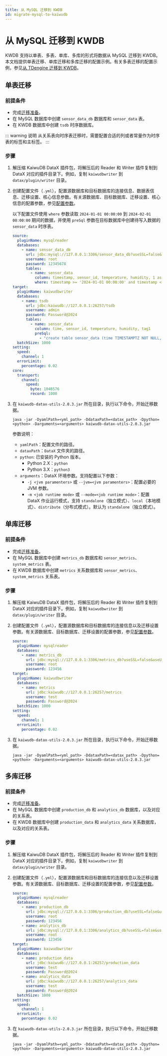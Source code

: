 ```yaml
---
title: 从 MySQL 迁移到 KWDB
id: migrate-mysql-to-kaiwudb
---
```

# 从 MySQL 迁移到 KWDB

KWDB 支持以单表、多表、单库、多库的形式将数据从 MySQL 迁移到 KWDB。本文档提供单表迁移、单库迁移和多库迁移的配置示例。有关多表迁移的配置示例，参见[从 TDengine 迁移到 KWDB](./migrate-tdengine-to-kaiwudb.md)。

## 单表迁移

### 前提条件

- 完成[迁移准备](../before-migration.md)。
- 在 MySQL 数据库中创建 `sensor_data_db` 数据库和 `sensor_data` 表。
- 在 KWDB 数据库中创建 `tsdb` 时序数据库。

::: warning 说明
从关系表向时序表迁移时，需要配置合适的列或者常量作为时序表的标签和主标签。
:::

### 步骤

1. 解压缩 KaiwuDB DataX 插件包，将解压后的 Reader 和 Writer 插件复制到 DataX 对应的插件目录下。例如，复制 `kaiwudbwriter` 到 `datax/plugin/writer` 目录。
2. 创建配置文件（`.yml`），配置源数据库和目标数据库的连接信息、数据表信息、迁移设置、核心信息参数。有关源数据库、目标数据库、迁移设置、核心信息的配置参数，参见[配置参数](../config-params.md)。

    以下配置文件使用 `where` 参数读取 `2024-01-01 00:00:00` 到 `2024-02-01 00:00:00` 期间的数据，并使用 `preSql` 参数在目标数据库中创建待写入数据的 `sensor_data` 时序表。

    ```yaml ts{11,22-23}
    source:
      pluginName: mysqlreader
      databases:
        - name: sensor_data_db
          url: jdbc:mysql://127.0.0.1:3306/sensor_data_db?useSSL=false&useUnicode=true&characterEncoding=utf8
          username: root
          password: 12345678
          tables:
            - name: sensor_data
              column: timestamp, sensor_id, temperature, humidity, 1 as tag1
              where: timestamp >= '2024-01-01 00:00:00' and timestamp <= '2024-02-01 00:00:00'
    target:
      pluginName: kaiwudbwriter
      databases:
        - name: tsdb
          url: jdbc:kaiwudb://127.0.0.1:26257/tsdb
          username: admin
          password: Password@2024
          tables:
            - name: sensor_data
              column: time, sensor_id, temperature, humidity, tag1
              preSql:
                - "create table sensor_data (time TIMESTAMPTZ NOT NULL, sensor_id INT, temperature FLOAT, humidity FLOAT) tags (tag1 int not null) primary tags (tag1))"
      batchSize: 1000
    setting:
      speed:
        channel: 1
      errorLimit:
        percentage: 0.02
    core:
      transport:
        channel:
          speed:
            byte: 1048576
            record: 1000
    ```

3. 在 `kaiwudb-datax-utils-2.0.3.jar` 所在目录，执行以下命令，开始迁移数据。

    ```shell
    java -jar -DyamlPath=<yml_path> -DdataxPath=<datax_path> -Dpython=<python> -Darguments=<arguments> kaiwudb-datax-utils-2.0.3.jar
    ```

    参数说明：
    - `yamlPath`：配置文件的路径。
    - `dataxPath`：`DataX` 文件夹的路径。
    - `python`: 已安装的 Python 版本。
      - Python 2.X：`python`
      - Python 3.X：`python3`
    - `arguments`：DataX 环境参数。支持配置以下参数：
      - `-j <jvm paramenters>` 或 `--jvm=<jvm paramenters>`：配置必要的 JVM 参数。
      - `-m <job runtime mode>` 或 `--mode=<job runtime mode>`：配置 DataX 作业运行模式，支持 `standalone`（独立模式）、`local`（本地模式）、`distribute`（分布式模式）。默认为 `standalone`（独立模式）。

## 单库迁移

### 前提条件

- 完成[迁移准备](../before-migration.md)。
- 在 MySQL 数据库中创建 `metrics_db` 数据库和 `sensor_metrics`、`system_metrics` 表。
- 在 KWDB 数据库中创建 `metrics` 关系数据库和 `sensor_metrics`、`system_metrics` 关系表。

### 步骤

1. 解压缩 KaiwuDB DataX 插件包，将解压后的 Reader 和 Writer 插件复制到 DataX 对应的插件目录下。例如，复制 `kaiwudbwriter` 到 `datax/plugin/writer` 目录。
2. 创建配置文件（`.yml`），配置源数据库和目标数据库的连接信息以及迁移设置参数。有关源数据库、目标数据库、迁移设置的配置参数，参见[配置参数](../config-params.md)。

    ```yaml
    source:
      pluginName: mysqlreader
      databases:
        - name: metrics_db
          url: jdbc:mysql://127.0.0.1:3306/metrics_db?useSSL=false&useUnicode=true&characterEncoding=utf8
          username: root
          password: 123456
    target:
      pluginName: kaiwudbwriter
      databases:
        - name: metrics
          url: jdbc:kaiwudb://127.0.0.1:26257/metrics
          username: test
          password: Password@2024
      batchSize: 1000
    setting:
      speed:
        channel: 1
      errorLimit:
        percentage: 0.02
    ```

3. 在 `kaiwudb-datax-utils-2.0.3.jar` 所在目录，执行以下命令，开始迁移数据。

    ```shell
    java -jar -DyamlPath=<yml_path> -DdataxPath=<datax_path> -Dpython=<python> -Darguments=<arguments> kaiwudb-datax-utils-2.0.3.jar
    ```

## 多库迁移

### 前提条件

- 完成[迁移准备](../before-migration.md)。
- 在 MySQL 数据库中创建 `production_db` 和 `analytics_db` 数据库，以及对应的关系表。
- 在 KWDB 数据库中创建 `production_data` 和 `analytics_data` 关系数据库，以及对应的关系表。

### 步骤

1. 解压缩 KaiwuDB DataX 插件包，将解压后的 Reader 和 Writer 插件复制到 DataX 对应的插件目录下。例如，复制 `kaiwudbwriter` 到 `datax/plugin/writer` 目录。
2. 创建配置文件（`.yml`），配置源数据库和目标数据库的连接信息以及迁移设置参数。有关源数据库、目标数据库、迁移设置的配置参数，参见[配置参数](../config-params.md)。

    ```yaml
    source:
      pluginName: mysqlreader
      databases:
        - name: production_db
          url: jdbc:mysql://127.0.0.1:3306/production_db?useSSL=false&useUnicode=true&characterEncoding=utf8
          username: root
          password: 123456
        - name: analytics_db
          url: jdbc:mysql://127.0.0.1:3306/analytics_db?useSSL=false&useUnicode=true&characterEncoding=utf8
          username: root
          password: 123456
    target:
      pluginName: kaiwudbwriter
      databases:
        - name: production_data
          url: jdbc:kaiwudb://127.0.0.1:26257/production_data
          username: test
          password: Password@2024
        - name: analytics_data
          url: jdbc:kaiwudb://127.0.0.1:26257/analytics_data
          username: test
          password: Password@2024
      batchSize: 1000
    setting:
      speed:
        channel: 1
      errorLimit:
        percentage: 0.02
    ```

3. 在 `kaiwudb-datax-utils-2.0.3.jar` 所在目录，执行以下命令，开始迁移数据。

    ```shell
    java -jar -DyamlPath=<yml_path> -DdataxPath=<datax_path> -Dpython=<python> -Darguments=<arguments> kaiwudb-datax-utils-2.0.3.jar
    ```
